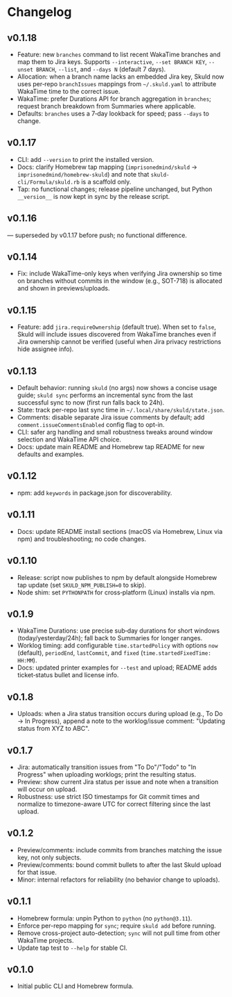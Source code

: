 # Changelog

## v0.1.18
- Feature: new `branches` command to list recent WakaTime branches and map them to Jira keys. Supports `--interactive`, `--set BRANCH KEY`, `--unset BRANCH`, `--list`, and `--days N` (default 7 days).
- Allocation: when a branch name lacks an embedded Jira key, Skuld now uses per‑repo `branchIssues` mappings from `~/.skuld.yaml` to attribute WakaTime time to the correct issue.
- WakaTime: prefer Durations API for branch aggregation in `branches`; request branch breakdown from Summaries where applicable.
- Defaults: `branches` uses a 7‑day lookback for speed; pass `--days` to change.

## v0.1.17
- CLI: add `--version` to print the installed version.
- Docs: clarify Homebrew tap mapping (`imprisonedmind/skuld` → `imprisonedmind/homebrew-skuld`) and note that `skuld-cli/Formula/skuld.rb` is a scaffold only.
- Tap: no functional changes; release pipeline unchanged, but Python `__version__` is now kept in sync by the release script.

## v0.1.16
— superseded by v0.1.17 before push; no functional difference.

## v0.1.14
- Fix: include WakaTime-only keys when verifying Jira ownership so time on branches without commits in the window (e.g., SOT-718) is allocated and shown in previews/uploads.

## v0.1.15
- Feature: add `jira.requireOwnership` (default true). When set to `false`, Skuld will include issues discovered from WakaTime branches even if Jira ownership cannot be verified (useful when Jira privacy restrictions hide assignee info).


## v0.1.13
- Default behavior: running `skuld` (no args) now shows a concise usage guide; `skuld sync` performs an incremental sync from the last successful sync to now (first run falls back to 24h).
- State: track per-repo last sync time in `~/.local/share/skuld/state.json`.
- Comments: disable separate Jira issue comments by default; add `comment.issueCommentsEnabled` config flag to opt-in.
- CLI: safer arg handling and small robustness tweaks around window selection and WakaTime API choice.
- Docs: update main README and Homebrew tap README for new defaults and examples.


## v0.1.12
- npm: add `keywords` in package.json for discoverability.

## v0.1.11
- Docs: update README install sections (macOS via Homebrew, Linux via npm) and troubleshooting; no code changes.

## v0.1.10
- Release: script now publishes to npm by default alongside Homebrew tap update (set `SKULD_NPM_PUBLISH=0` to skip).
- Node shim: set `PYTHONPATH` for cross‑platform (Linux) installs via npm.

## v0.1.9
- WakaTime Durations: use precise sub‑day durations for short windows (today/yesterday/24h); fall back to Summaries for longer ranges.
- Worklog timing: add configurable `time.startedPolicy` with options `now` (default), `periodEnd`, `lastCommit`, and `fixed` (`time.startedFixedTime: HH:MM`).
- Docs: updated printer examples for `--test` and upload; README adds ticket‑status bullet and license info.

## v0.1.8
- Uploads: when a Jira status transition occurs during upload (e.g., To Do → In Progress), append a note to the worklog/issue comment: "Updating status from XYZ to ABC".


## v0.1.7
- Jira: automatically transition issues from "To Do"/"Todo" to "In Progress" when uploading worklogs; print the resulting status.
- Preview: show current Jira status per issue and note when a transition will occur on upload.
- Robustness: use strict ISO timestamps for Git commit times and normalize to timezone-aware UTC for correct filtering since the last upload.


## v0.1.2
- Preview/comments: include commits from branches matching the issue key, not only subjects.
- Preview/comments: bound commit bullets to after the last Skuld upload for that issue.
- Minor: internal refactors for reliability (no behavior change to uploads).

## v0.1.1
- Homebrew formula: unpin Python to `python` (no `python@3.11`).
- Enforce per-repo mapping for `sync`; require `skuld add` before running.
- Remove cross-project auto-detection; `sync` will not pull time from other WakaTime projects.
- Update tap test to `--help` for stable CI.

## v0.1.0
- Initial public CLI and Homebrew formula.
